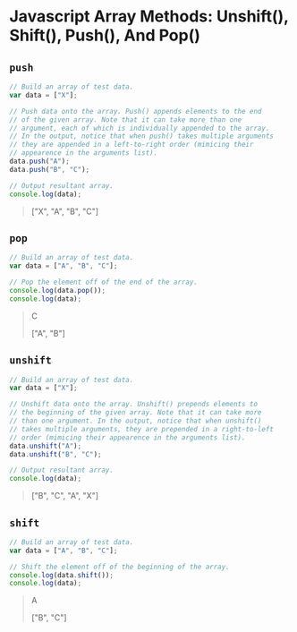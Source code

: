 # Javascript Array Methods: Unshift(), Shift(), Push(), And Pop()

## `push`

```js
// Build an array of test data.
var data = ["X"];

// Push data onto the array. Push() appends elements to the end
// of the given array. Note that it can take more than one
// argument, each of which is individually appended to the array.
// In the output, notice that when push() takes multiple arguments
// they are appended in a left-to-right order (mimicing their
// appearence in the arguments list).
data.push("A");
data.push("B", "C");

// Output resultant array.
console.log(data);
```

> ["X", "A", "B", "C"]

## `pop`

```js
// Build an array of test data.
var data = ["A", "B", "C"];

// Pop the element off of the end of the array.
console.log(data.pop());
console.log(data);
```

> C
>
> ["A", "B"]

## `unshift`

```js
// Build an array of test data.
var data = ["X"];

// Unshift data onto the array. Unshift() prepends elements to
// the beginning of the given array. Note that it can take more
// than one argument. In the output, notice that when unshift()
// takes multiple arguments, they are prepended in a right-to-left
// order (mimicing their appearence in the arguments list).
data.unshift("A");
data.unshift("B", "C");

// Output resultant array.
console.log(data);
```

> ["B", "C", "A", "X"]

## `shift`

```js
// Build an array of test data.
var data = ["A", "B", "C"];

// Shift the element off of the beginning of the array.
console.log(data.shift());
console.log(data);
```

> A
>
> ["B", "C"]
